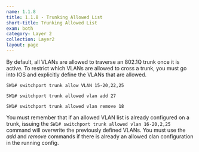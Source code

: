 ```yaml
---
name: 1.1.8
title: 1.1.8 - Trunking Allowed List
short-title: Trunking Allowed List
exam: both
category: Layer 2
collection: Layer2
layout: page
---
```

By default, all VLANs are allowed to traverse an 802.1Q trunk once it is active. To restrict which VLANs are allowed to cross a trunk, you must go into IOS and explicitly define the VLANs that are allowed.

`SW1# switchport trunk allow VLAN 15-20,22,25`

`SW1# switchport trunk allowed vlan add 27`

`SW1# switchport trunk allowed vlan remove 18`

You must remember that if an allowed VLAN list is already configured on a trunk, issuing the `SW1# switchport trunk allowed vlan 16-20,2,25` command will overwrite the previously defined VLANs. You must use the *add* and *remove* commands if there is already an allowed clan configuration in the running config.